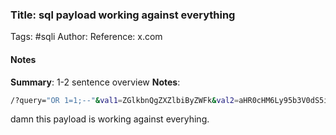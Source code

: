 ### Title: sql payload working against everything
Tags: #sqli 
Author:
Reference: x.com

#### Notes
**Summary**: 1-2 sentence overview
**Notes**:
```sh
/?query="OR 1=1;--"&val1=ZGlkbnQgZXZlbiByZWFk&val2=aHR0cHM6Ly95b3V0dS5iZS9kUXc0dzlXZ1hjUQ%3D%3D&SLEEP(420)
```
damn this payload is working against everyhing.
